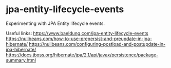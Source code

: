 # jpa-entity-lifecycle-events

Experimenting with JPA Entity lifecycle events.

Useful links:
<https://www.baeldung.com/jpa-entity-lifecycle-events>
<https://nullbeans.com/how-to-use-prepersist-and-preupdate-in-jpa-hibernate/>
<https://nullbeans.com/configuring-postload-and-postupdate-in-jpa-hibernate/>
<https://docs.jboss.org/hibernate/jpa/2.1/api/javax/persistence/package-summary.html>
